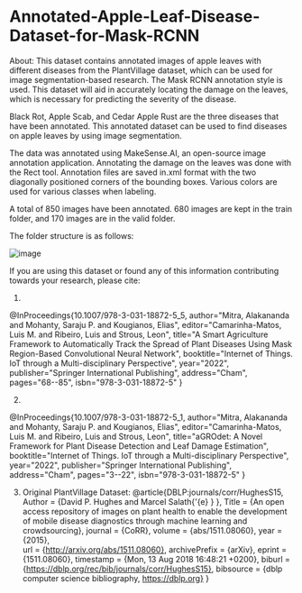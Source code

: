 # Annotated-Apple-Leaf-Disease-Dataset-for-Mask-RCNN

About:
This dataset contains annotated images of apple leaves with different diseases from the PlantVillage
dataset, which can be used for image segmentation-based research. The Mask RCNN annotation style is 
used. This dataset will aid in accurately locating the damage on the leaves, which is necessary for 
predicting the severity of the disease.

Black Rot, Apple Scab, and Cedar Apple Rust are the three diseases that have been annotated. 
This annotated dataset can be used to find diseases on apple leaves by using image segmentation.

The data was annotated using MakeSense.AI, an open-source image annotation application. 
Annotating the damage on the leaves was done with the Rect tool. Annotation files are saved in.xml 
format with the two diagonally positioned corners of the bounding boxes. Various colors are used 
for various classes when labeling.

A total of 850 images have been annotated. 680 images are kept in the train folder, and 170 images
 are in the valid folder.

The folder structure is as follows:

![image](https://user-images.githubusercontent.com/122490814/229361865-a641b063-dece-4f7d-80e9-863ffc38db7b.png)

If you are using this dataset or found any of this information contributing towards your research, 
please cite: 

1. 
@InProceedings{10.1007/978-3-031-18872-5_5,
author="Mitra, Alakananda
and Mohanty, Saraju P.
and Kougianos, Elias",
editor="Camarinha-Matos, Luis M.
and Ribeiro, Luis
and Strous, Leon",
title="A Smart Agriculture Framework to Automatically Track the Spread of Plant Diseases Using Mask Region-Based Convolutional Neural Network",
booktitle="Internet of Things. IoT through a Multi-disciplinary Perspective",
year="2022",
publisher="Springer International Publishing",
address="Cham",
pages="68--85",
isbn="978-3-031-18872-5"
}

2. 
@InProceedings{10.1007/978-3-031-18872-5_1,
author="Mitra, Alakananda
and Mohanty, Saraju P.
and Kougianos, Elias",
editor="Camarinha-Matos, Luis M.
and Ribeiro, Luis
and Strous, Leon",
title="aGROdet: A Novel Framework for Plant Disease Detection and Leaf Damage Estimation",
booktitle="Internet of Things. IoT through a Multi-disciplinary Perspective",
year="2022",
publisher="Springer International Publishing",
address="Cham",
pages="3--22",
isbn="978-3-031-18872-5"
}

3. Original PlantVillage Dataset: 
@article{DBLP:journals/corr/HughesS15,
Author = {David P. Hughes and
           Marcel Salath{'{e} } },
Title = {An open access repository of images on plant health to enable the
           development of mobile disease diagnostics through machine
           learning and crowdsourcing},
journal   = {CoRR},
volume    = {abs/1511.08060},
year      = {2015},   
url       = {http://arxiv.org/abs/1511.08060},
archivePrefix = {arXiv},
eprint    = {1511.08060},
timestamp = {Mon, 13 Aug 2018 16:48:21 +0200},
biburl    = {https://dblp.org/rec/bib/journals/corr/HughesS15},
bibsource = {dblp computer science bibliography, https://dblp.org}
}
